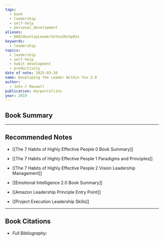 ```yaml
---
tags:
  - book
  - leadership
  - self-help
  - personal_development
aliases:
  - 0602developLeaderInYou20chp03s
keywords:
  - leadership
topics:
  - leadership
  - self-help
  - habit development
  - productivity
date of note: 2025-03-20
name: Developing the Leader Within You 2.0
author:
  - John C Maxwell
publication: HarperCollins
year: 2019
---
```


## Book Summary









-----------
##  Recommended Notes

- [[The 7 Habits of Highly Effective People 0 Book Summary]]
- [[The 7 Habits of Highly Effective People 1 Paradigms and Principles]]
- [[The 7 Habits of Highly Effective People 2 Vision Leadership Management]]
- [[Emotional Intelligence 2.0 Book Summary]]

- [[Amazon Leadership Principle Entry Point]]
- [[Project Execution Leadership Skills]]




----------
## Book Citations

- *Full Bibliography*:



